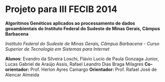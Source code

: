 # Projeto para III FECIB 2014

__Algoritmos Genéticos aplicados ao processamento de dados geoambientais do Instituto Federal do Sudeste de Minas Gerais, Câmpus Barbacena__

_Instituto Federal do Sudeste de Minas Gerais, Câmpus Barbacena - Curso Superior de Tecnologia em Sistemas para Internet_

__Alunos__: Evandro da Silveira Loschi, Flávio Lucio de Paula Gonzaga Junior, Lucas Gabriel de Araújo Assis, Rafael Leandro Dias Braga Milagres
__Co-orientador:__ Prof. Herlon Ayres Camargo
__Orientador:__ Prof. Rafael José de Alencar Almeida


